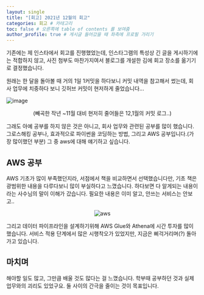 ```yaml
---
layout: single
title: "[회고] 2021년 12월의 회고"
categories: 회고 # 카테고리
toc: false # 오른쪽에 table of contents 를 보여줌
author_profile: true # 게시글 들어갔을 때 좌측에 프로필 가리기
--- 
```


기존에는 제 인스타에서 회고를 진행했었는데, 인스타그램의 특성상 긴 글을 게시하기에는 적합하지 않고, 사진 첨부도 마찬가지여서 블로그를 개설한 김에 회고 장소를 옮기기로 결정했습니다.

원래는 한 달을 돌아볼 때 거의 1일 1커밋을 하다보니 커밋 내역을 참고해서 썼는데, 회사 업무에 치중하다 보니 깃허브 커밋이 현저하게 줄었습니다...

![image](https://user-images.githubusercontent.com/68543150/148672628-8b5b89a6-e096-424f-9a7d-b9917808d648.png)
<center>(빼곡한 작년 ~11월 대비 현저히 줄어들은 12,1월의 커밋 로그..)</center>

그래도 아예 공부를 하지 않은 것은 아니고, 회사 업무와 관련된 공부를 많이 했습니다. 그로스해킹 공부나, 효과적으로 파이썬을 코딩하는 방법, 그리고 AWS 공부입니다.(가장 많이했던 부분) 그 중 aws에 대해 얘기하고 싶습니다.


## AWS 공부

AWS 기초가 많이 부족했던지라, 서점에서 책을 비교하면서 선택했습니다만, 기초 책은 광범위한 내용을 다루다보니 많이 부실하다고 느꼈습니다. 하다보면 다 알게되는 내용이라는 사수님의 말이 이해가 갔습니다. 필요한 내용은 이미 알고, 안쓰는 서비스는 안보고..
<p align="center">
  <img src="https://user-images.githubusercontent.com/68543150/148672989-6760459b-2314-44cd-8513-073245931db8.png" alt="aws"/>
</p> 

그리고 데이터 파이프라인을 설계하기위해 AWS Glue와 Athena에 시간 투자를 많이했습니다. 서비스 적용 단계에서 많은 시행착오가 있었지만, 지금은 삐걱거리며(?) 돌아가고 있습니다.

## 마치며

해야할 일도 많고, 그만큼 배울 것도 많다는 걸 느꼈습니다. 학부때 공부하던 것과 실제 업무와의 괴리도 있었구요. 둘 사이의 간극을 줄이는 것이 목표입니다.







